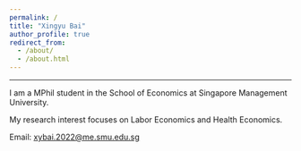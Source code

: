 ```yaml
---
permalink: /
title: "Xingyu Bai"
author_profile: true
redirect_from: 
  - /about/
  - /about.html
---
```





------
I am a MPhil student in the School of Economics at Singapore Management University. 

My research interest focuses on Labor Economics and Health Economics.

Email: xybai.2022@me.smu.edu.sg
